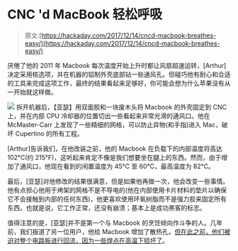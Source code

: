 # CNC 'd MacBook 轻松呼吸

> 原文:[https://hackaday.com/2017/12/14/cncd-macbook-breathes-easy/](https://hackaday.com/2017/12/14/cncd-macbook-breathes-easy/)

厌倦了他的 2011 年 Macbook 每次温度开始上升时都让风扇超速运转，[Arthur]决定采用核选项，并在机器的铝制外壳底部钻一些通风孔。但碰巧他有耐心和合适的工具来完成这项工作，最终的结果看起来足够好，你可能会想为什么苹果没有从一开始就这样做。

[![](../Images/24095a8ab5a3d64ca286fd06ecceb34d.png)](https://hackaday.com/wp-content/uploads/2017/12/macvent_thumb.jpg) 拆开机器后，【亚瑟】用双面胶和一块废木头将 Macbook 的外壳固定到 CNC 上，并在内部 CPU 冷却器的位置切出一些看起来非常光滑的通风口。他在 McMaster-Carr 上发现了一些精细的网格，可以防止异物(和手指)进入 Mac，破坏 Cupertino 的所有工程。

[Arthur]告诉我们，在他改装之前，他的 Macbook 在负载下的内部温度将高达 102°C(约 215°F)，这听起来肯定不像是我们想要坐在腿上的东西。然而，由于增加了通风口，他现在看到的闲置温度为 45°C 至 60°C，最高温度为 82°C。

最后，[亚瑟]对他修改的结果很满意，但是如果他再做一次，他会改变一些事情。他有点担心他用于烤架的网格不是不导电的(他在内部使用卡片材料的垫片以确保它不会接触到内部的任何东西)，他更喜欢使用环氧树脂而不是强力胶来固定所有东西。也就是说，它工作正常，还没有崩溃；基本上是成功黑客的标志。

值得注意的是，[亚瑟]并不是第一个与 Macbook 的烹饪倾向作斗争的人。几年前，我们报道了另一位用户，他给 Macbook 增加了散热孔，[但在此之前，他们被迫对整个电路板进行回流，因为一些焊点在高温下损坏了](https://hackaday.com/2014/12/31/reflowing-an-entire-macbook-pro/)。